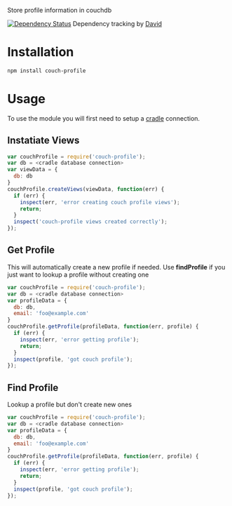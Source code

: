 Store profile information in couchdb

[![Dependency Status](https://david-dm.org/nisaacson/couch-profile/status.png)](https://david-dm.org/nisaacson/couch-profile)
Dependency tracking by [David](https://david-dm.org/)


# Installation
```bash
npm install couch-profile
```

# Usage
To use the module you will first need to setup a [cradle](https://github.com/cloudhead/cradle) connection.

## Instatiate Views
```javascript
var couchProfile = require('couch-profile');
var db = <cradle database connection>
var viewData = {
  db: db
}
couchProfile.createViews(viewData, function(err) {
  if (err) {
    inspect(err, 'error creating couch profile views');
    return;
  }
  inspect('couch-profile views created correctly');
});
```


## Get Profile
This will automatically create a new profile if needed. Use **findProfile** if you just want to lookup a profile without creating one
```javascript
var couchProfile = require('couch-profile');
var db = <cradle database connection>
var profileData = {
  db: db,
  email: 'foo@example.com'
}
couchProfile.getProfile(profileData, function(err, profile) {
  if (err) {
    inspect(err, 'error getting profile');
    return;
  }
  inspect(profile, 'got couch profile');
});
```


## Find Profile
Lookup a profile but don't create new ones
```javascript
var couchProfile = require('couch-profile');
var db = <cradle database connection>
var profileData = {
  db: db,
  email: 'foo@example.com'
}
couchProfile.getProfile(profileData, function(err, profile) {
  if (err) {
    inspect(err, 'error getting profile');
    return;
  }
  inspect(profile, 'got couch profile');
});
```

